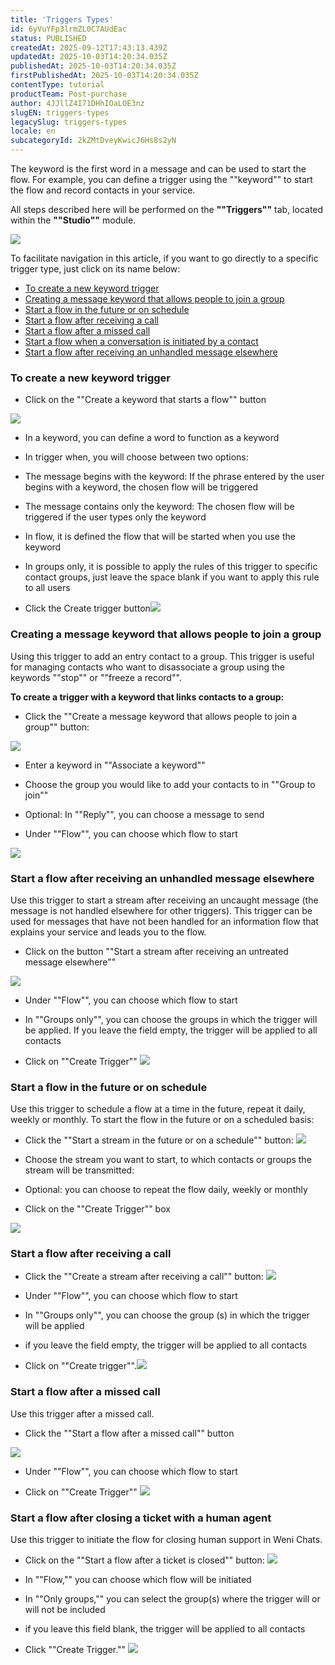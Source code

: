 ```yaml
---
title: 'Triggers Types'
id: 6yVuYFp3lrmZL0C7AUdEac
status: PUBLISHED
createdAt: 2025-09-12T17:43:13.439Z
updatedAt: 2025-10-03T14:20:34.035Z
publishedAt: 2025-10-03T14:20:34.035Z
firstPublishedAt: 2025-10-03T14:20:34.035Z
contentType: tutorial
productTeam: Post-purchase
author: 4JJllZ4I71DHhIOaLOE3nz
slugEN: triggers-types
legacySlug: triggers-types
locale: en
subcategoryId: 2kZMtDveyKwicJ6Hs8s2yN
---
```


The keyword is the first word in a message and can be used to start the flow. For example, you can define a trigger using the ""keyword"" to start the flow and record contacts in your service.

All steps described here will be performed on the **""Triggers""** tab, located within the **""Studio""** module.

![](https://raw.githubusercontent.com/vtexdocs/help-center-content/refs/heads/main/docs/en/tutorials/weni-by-vtex/studio/triggers-types_1.png)

To facilitate navigation in this article, if you want to go directly to a specific trigger type, just click on its name below:

-    [To create a new keyword trigger](#to_create_a_new_keyword_trigger)
-    [Creating a message keyword that allows people to join a group](#creating_a_message_keyword_that_allows_people_to_join_a_group)
-    [Start a flow in the future or on schedule](#start_a_flow_in_the_future_or_on_schedule)
-    [Start a flow after receiving a call](#start_a_flow_after_receiving_a_call)
-    [Start a flow after a missed call](#start_a_flow_after_a_missed_call)
-  [Start a flow when a conversation is initiated by a contact](#start_a_flow_when_a_conversation_is_initiated_by_a_contact)
-  [Start a flow after receiving an unhandled message elsewhere](#start_a_flow_after_receiving_an_unhandled_message_elesewhere)

### To create a new keyword trigger

-  Click on the ""Create a keyword that starts a flow"" button

![](https://raw.githubusercontent.com/vtexdocs/help-center-content/refs/heads/main/docs/en/tutorials/weni-by-vtex/studio/triggers-types_2.PNG)

-    In a keyword, you can define a word to function as a keyword

-   In trigger when, you will choose between two options:

-  The message begins with the keyword: If the phrase entered by the user begins with a keyword, the chosen flow will be triggered

-   The message contains only the keyword: The chosen flow will be triggered if the user types only the keyword

-  In flow, it is defined the flow that will be started when you use the keyword

-   In groups only, it is possible to apply the rules of this trigger to specific contact groups, just leave the space blank if you want to apply this rule to all users

-   Click the Create trigger button![](https://raw.githubusercontent.com/vtexdocs/help-center-content/refs/heads/main/docs/en/tutorials/weni-by-vtex/studio/triggers-types_3.PNG)

### Creating a message keyword that allows people to join a group

Using this trigger to add an entry contact to a group. This trigger is useful for managing contacts who want to disassociate a group using the keywords ""stop"" or ""freeze a record"".

**To create a trigger with a keyword that links contacts to a group:**

-    Click the ""Create a message keyword that allows people to join a group"" button:

![](https://raw.githubusercontent.com/vtexdocs/help-center-content/refs/heads/main/docs/en/tutorials/weni-by-vtex/studio/triggers-types_4.PNG)

-    Enter a keyword in ""Associate a keyword""

-   Choose the group you would like to add your contacts to in ""Group to join""

-   Optional: In ""Reply"", you can choose a message to send

-   Under ""Flow"", you can choose which flow to start

![](https://raw.githubusercontent.com/vtexdocs/help-center-content/refs/heads/main/docs/en/tutorials/weni-by-vtex/studio/triggers-types_5.PNG)

### Start a flow after receiving an unhandled message elsewhere

Use this trigger to start a stream after receiving an uncaught message (the message is not handled elsewhere for other triggers). This trigger can be used for messages that have not been handled for an information flow that explains your service and leads you to the flow.

-    Click on the button ""Start a stream after receiving an untreated message elsewhere""

![](https://raw.githubusercontent.com/vtexdocs/help-center-content/refs/heads/main/docs/en/tutorials/weni-by-vtex/studio/triggers-types_6.PNG)

-    Under ""Flow"", you can choose which flow to start

-   In ""Groups only"", you can choose the groups in which the trigger will be applied. If you leave the field empty, the trigger will be applied to all contacts

-   Click on ""Create Trigger""
![](https://raw.githubusercontent.com/vtexdocs/help-center-content/refs/heads/main/docs/en/tutorials/weni-by-vtex/studio/triggers-types_7.PNG)

### Start a flow in the future or on schedule

Use this trigger to schedule a flow at a time in the future, repeat it daily, weekly or monthly. To start the flow in the future or on a scheduled basis:

-    Click the ""Start a stream in the future or on a schedule"" button:
![](https://raw.githubusercontent.com/vtexdocs/help-center-content/refs/heads/main/docs/en/tutorials/weni-by-vtex/studio/triggers-types_8.PNG)

-    Choose the stream you want to start, to which contacts or groups the stream will be transmitted:

-  Optional: you can choose to repeat the flow daily, weekly or monthly

-   Click on the ""Create Trigger"" box

![](https://raw.githubusercontent.com/vtexdocs/help-center-content/refs/heads/main/docs/en/tutorials/weni-by-vtex/studio/triggers-types_9.PNG)

### Start a flow after receiving a call

-  Click the ""Create a stream after receiving a call"" button:
![](https://raw.githubusercontent.com/vtexdocs/help-center-content/refs/heads/main/docs/en/tutorials/weni-by-vtex/studio/triggers-types_10.PNG)

-    Under ""Flow"", you can choose which flow to start

-   In ""Groups only"", you can choose the group (s) in which the trigger will be applied

-  if you leave the field empty, the trigger will be applied to all contacts

-   Click on ""Create trigger"".![](https://raw.githubusercontent.com/vtexdocs/help-center-content/refs/heads/main/docs/en/tutorials/weni-by-vtex/studio/triggers-types_11.PNG)

### Start a flow after a missed call
Use this trigger after a missed call.

-    Click the ""Start a flow after a missed call"" button

![](https://raw.githubusercontent.com/vtexdocs/help-center-content/refs/heads/main/docs/en/tutorials/weni-by-vtex/studio/triggers-types_12.PNG)

-    Under ""Flow"", you can choose which flow to start

-   Click on ""Create Trigger""
![](https://raw.githubusercontent.com/vtexdocs/help-center-content/refs/heads/main/docs/en/tutorials/weni-by-vtex/studio/triggers-types_13.PNG)

### Start a flow after closing a ticket with a human agent

Use this trigger to initiate the flow for closing human support in Weni Chats.

-    Click on the ""Start a flow after a ticket is closed"" button:
![](https://raw.githubusercontent.com/vtexdocs/help-center-content/refs/heads/main/docs/en/tutorials/weni-by-vtex/studio/triggers-types_14.png)

-    In ""Flow,"" you can choose which flow will be initiated

-   In ""Only groups,"" you can select the group(s) where the trigger will or will not be included

-  if you leave this field blank, the trigger will be applied to all contacts

-   Click ""Create Trigger.""
![](https://raw.githubusercontent.com/vtexdocs/help-center-content/refs/heads/main/docs/en/tutorials/weni-by-vtex/studio/triggers-types_15.png)
